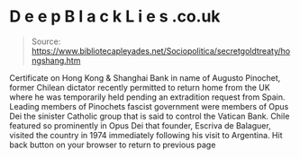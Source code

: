 # D e e p B l a c k L i e s .co.uk

> Source: https://www.bibliotecapleyades.net/Sociopolitica/secretgoldtreaty/hongshang.htm

Certificate on Hong Kong & Shanghai Bank in name of Augusto Pinochet,
former Chilean dictator recently permitted to return home from the UK where he
was temporarily held pending an extradition request from Spain.
Leading members of Pinochets fascist government were members of Opus
Dei the sinister Catholic group that is said to control the Vatican Bank.
Chile featured so prominently in Opus Dei that founder, Escriva de
Balaguer, visited the country in 1974 immediately following his visit to
Argentina.
Hit back button on your browser to return to previous page
